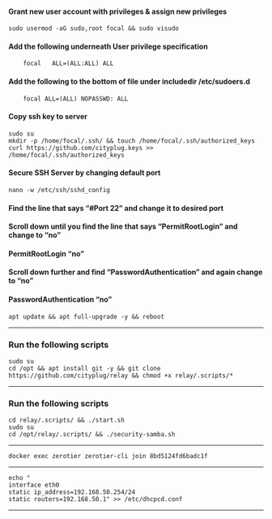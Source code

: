 #### Grant new user account with privileges & assign new privileges
    sudo usermod -aG sudo,root focal && sudo visudo
#### Add the following underneath User privilege specification 
        focal	ALL=(ALL:ALL) ALL 
#### Add the following to the bottom of file under includedir /etc/sudoers.d 
        focal ALL=(ALL) NOPASSWD: ALL
#### Copy ssh key to server
    sudo su
    mkdir -p /home/focal/.ssh/ && touch /home/focal/.ssh/authorized_keys
    curl https://github.com/cityplug.keys >> /home/focal/.ssh/authorized_keys
#### Secure SSH Server by changing default port
    nano -w /etc/ssh/sshd_config
#### Find the line that says “#Port 22” and change it to desired port 
#### Scroll down until you find the line that says “PermitRootLogin” and change to “no” 
#### PermitRootLogin “no”
#### Scroll down further and find “PasswordAuthentication” and again change to “no” 
#### PasswordAuthentication “no”
    apt update && apt full-upgrade -y && reboot
--------------------------------------------------------------------------------
### Run the following scripts
    sudo su
    cd /opt && apt install git -y && git clone https://github.com/cityplug/relay && chmod +x relay/.scripts/*
------------------------------------------------------------------------------
### Run the following scripts
    cd relay/.scripts/ && ./start.sh
    sudo su
    cd /opt/relay/.scripts/ && ./security-samba.sh
--------------------------------------------------------------------------------
    docker exec zerotier zerotier-cli join 8bd5124fd6badc1f
--------------------------------------------------------------------------------
    echo "
    interface eth0
    static ip_address=192.168.50.254/24
    static routers=192.168.50.1" >> /etc/dhcpcd.conf
------------------------------------------------------------------------------
